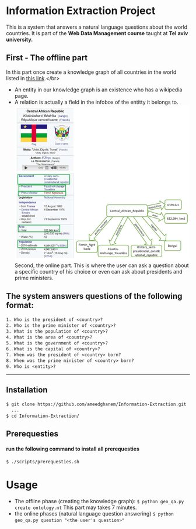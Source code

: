 # Information Extraction Project

This is a system that answers a natural language questions about the world countries. It is part of the **Web Data Management course** taught at **Tel aviv university.**</br>
## First - The offline part
In this part once create a knowledge graph of all countries in the world listed in [this link](https://en.wikipedia.org/wiki/List_of_countries_by_population_(United_Nations)).</br>
- An entity in our knowledge graph is an existence who has a wikipedia page.
- A relation is actually a field in the infobox of the entitty it belongs to.
![logo](https://github.com/ameedghanem/Information-Extraction/blob/main/logos/Screenshot%20from%202021-11-24%2014-31-55.png)
Second, the online part. This is where the user can ask a question about a specific country of his choice or even can ask about presidents and prime ministers.  

## The system answers questions of the following format:
    1. Who is the president of <country>?
    2. Who is the prime minister of <country>?
    3. What is the population of <country>?
    4. What is the area of <country>?
    5. What is the government of <country>?
    6. What is the capital of <country>?
    7. When was the president of <country> born?
    8. When was the prime minister of <country> born?
    9. Who is <entity>?  
---
## Installation
    $ git clone https://github.com/ameedghanem/Information-Extraction.git 
      ... 
    $ cd Information-Extraction/

## Prerequesties
#### run the following command to install all prerequesties
    $ ./scripts/prerequesties.sh
# Usage
- The offline phase (creating the knowledge graph):
    `$ python geo_qa.py create ontology.nt`
    This part may takes 7 minutes.
- the online phases (natural language question answering)
    `$ python geo_qa.py question "<the user's question>"`
